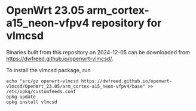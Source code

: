 OpenWrt 23.05 arm_cortex-a15_neon-vfpv4 repository for vlmcsd
========

Binaries built from this repository on 2024-12-05 can be downloaded from <https://dwfreed.github.io/openwrt-vlmcsd/>.

To install the vlmcsd package, run

```
echo "src/gz openwrt-vlmcsd https://dwfreed.github.io/openwrt-vlmcsd/OpenWrt_23.05/arm_cortex-a15_neon-vfpv4/base" >> /etc/opkg/customfeeds.conf
opkg update
opkg install vlmcsd
```
